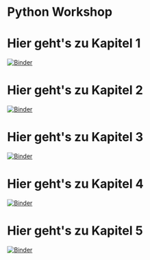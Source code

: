# Python Workshop

# Hier geht's zu Kapitel 1
[![Binder](https://mybinder.org/badge_logo.svg)](https://mybinder.org/v2/gh/smorrow1/python_intro/master?filepath=Introduction.ipynb)

# Hier geht's zu Kapitel 2
[![Binder](https://mybinder.org/badge_logo.svg)](https://mybinder.org/v2/gh/smorrow1/python_intro/master?filepath=Introduction.ipynb)

# Hier geht's zu Kapitel 3
[![Binder](https://mybinder.org/badge_logo.svg)](https://mybinder.org/v2/gh/smorrow1/python_intro/master?filepath=Introduction.ipynb)

# Hier geht's zu Kapitel 4
[![Binder](https://mybinder.org/badge_logo.svg)](https://mybinder.org/v2/gh/smorrow1/python_intro/master?filepath=Introduction.ipynb)

# Hier geht's zu Kapitel 5
[![Binder](https://mybinder.org/badge_logo.svg)](https://mybinder.org/v2/gh/smorrow1/python_intro/master?filepath=Introduction.ipynb)

